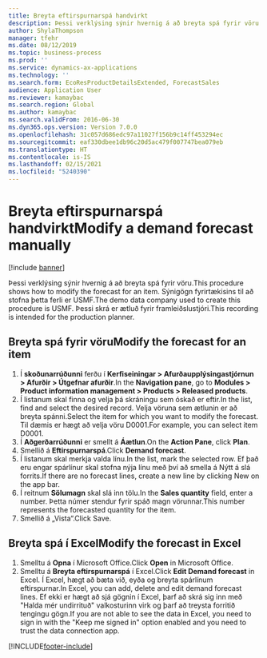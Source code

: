 ```yaml
---
title: Breyta eftirspurnarspá handvirkt
description: Þessi verklýsing sýnir hvernig á að breyta spá fyrir vöru.
author: ShylaThompson
manager: tfehr
ms.date: 08/12/2019
ms.topic: business-process
ms.prod: ''
ms.service: dynamics-ax-applications
ms.technology: ''
ms.search.form: EcoResProductDetailsExtended, ForecastSales
audience: Application User
ms.reviewer: kamaybac
ms.search.region: Global
ms.author: kamaybac
ms.search.validFrom: 2016-06-30
ms.dyn365.ops.version: Version 7.0.0
ms.openlocfilehash: 31c057d686edc97a11027f156b9c14ff453294ec
ms.sourcegitcommit: eaf330dbee1db96c20d5ac479f007747bea079eb
ms.translationtype: HT
ms.contentlocale: is-IS
ms.lasthandoff: 02/15/2021
ms.locfileid: "5240390"
---
```

# <a name="modify-a-demand-forecast-manually"></a><span data-ttu-id="0aeeb-103">Breyta eftirspurnarspá handvirkt</span><span class="sxs-lookup"><span data-stu-id="0aeeb-103">Modify a demand forecast manually</span></span>

[!include [banner](../../includes/banner.md)]

<span data-ttu-id="0aeeb-104">Þessi verklýsing sýnir hvernig á að breyta spá fyrir vöru.</span><span class="sxs-lookup"><span data-stu-id="0aeeb-104">This procedure shows how to modify the forecast for an item.</span></span> <span data-ttu-id="0aeeb-105">Sýnigögn fyrirtækisins til að stofna þetta ferli er USMF.</span><span class="sxs-lookup"><span data-stu-id="0aeeb-105">The demo data company used to create this procedure is USMF.</span></span> <span data-ttu-id="0aeeb-106">Þessi skrá er ætluð fyrir framleiðslustjóri.</span><span class="sxs-lookup"><span data-stu-id="0aeeb-106">This recording is intended for the production planner.</span></span> 


## <a name="modify-the-forecast-for-an-item"></a><span data-ttu-id="0aeeb-107">Breyta spá fyrir vöru</span><span class="sxs-lookup"><span data-stu-id="0aeeb-107">Modify the forecast for an item</span></span>
1. <span data-ttu-id="0aeeb-108">Í **skoðunarrúðunni** ferðu í **Kerfiseiningar > Afurðaupplýsingastjórnun > Afurðir > Útgefnar afurðir**.</span><span class="sxs-lookup"><span data-stu-id="0aeeb-108">In the **Navigation pane**, go to **Modules > Product information management > Products > Released products**.</span></span>
2. <span data-ttu-id="0aeeb-109">Í listanum skal finna og velja þá skráningu sem óskað er eftir.</span><span class="sxs-lookup"><span data-stu-id="0aeeb-109">In the list, find and select the desired record.</span></span> <span data-ttu-id="0aeeb-110">Velja vöruna sem ætlunin er að breyta spánni.</span><span class="sxs-lookup"><span data-stu-id="0aeeb-110">Select the item for which you want to modify the forecast.</span></span> <span data-ttu-id="0aeeb-111">Til dæmis er hægt að velja vöru D0001.</span><span class="sxs-lookup"><span data-stu-id="0aeeb-111">For example, you can select item D0001.</span></span>  
3. <span data-ttu-id="0aeeb-112">Í **Aðgerðarrúðunni** er smellt á **Áætlun**.</span><span class="sxs-lookup"><span data-stu-id="0aeeb-112">On the **Action Pane**, click **Plan**.</span></span>
4. <span data-ttu-id="0aeeb-113">Smellið á **Eftirspurnarspá**.</span><span class="sxs-lookup"><span data-stu-id="0aeeb-113">Click **Demand forecast**.</span></span>
5. <span data-ttu-id="0aeeb-114">Í listanum skal merkja valda línu.</span><span class="sxs-lookup"><span data-stu-id="0aeeb-114">In the list, mark the selected row.</span></span> <span data-ttu-id="0aeeb-115">Ef það eru engar spárlínur skal stofna nýja línu með því að smella á Nýtt á slá forrits.</span><span class="sxs-lookup"><span data-stu-id="0aeeb-115">If there are no forecast lines, create a new line by clicking New on the app bar.</span></span>  
6. <span data-ttu-id="0aeeb-116">Í reitnum **Sölumagn** skal slá inn tölu.</span><span class="sxs-lookup"><span data-stu-id="0aeeb-116">In the **Sales quantity** field, enter a number.</span></span> <span data-ttu-id="0aeeb-117">Þetta númer stendur fyrir spáð magn vörunnar.</span><span class="sxs-lookup"><span data-stu-id="0aeeb-117">This number represents the forecasted quantity for the item.</span></span>  
7. <span data-ttu-id="0aeeb-118">Smellið á „Vista“.</span><span class="sxs-lookup"><span data-stu-id="0aeeb-118">Click Save.</span></span>

## <a name="modify-the-forecast-in-excel"></a><span data-ttu-id="0aeeb-119">Breyta spá í Excel</span><span class="sxs-lookup"><span data-stu-id="0aeeb-119">Modify the forecast in Excel</span></span>
1. <span data-ttu-id="0aeeb-120">Smelltu á **Opna** í Microsoft Office.</span><span class="sxs-lookup"><span data-stu-id="0aeeb-120">Click **Open** in Microsoft Office.</span></span>
2. <span data-ttu-id="0aeeb-121">Smelltu á **Breyta eftirspurnarspá** í Excel.</span><span class="sxs-lookup"><span data-stu-id="0aeeb-121">Click **Edit Demand forecast** in Excel.</span></span> <span data-ttu-id="0aeeb-122">Í Excel, hægt að bæta við, eyða og breyta spárlínum eftirspurnar.</span><span class="sxs-lookup"><span data-stu-id="0aeeb-122">In Excel, you can add, delete and edit demand forecast lines.</span></span> <span data-ttu-id="0aeeb-123">Ef ekki er hægt að sjá gögnin í Excel, þarf að skrá sig inn með "Halda mér undirrituð" valkosturinn virk og þarf að treysta forritið tengingu gögn.</span><span class="sxs-lookup"><span data-stu-id="0aeeb-123">If you are not able to see the data in Excel, you need to sign in with the "Keep me signed in" option enabled and you need to trust the data connection app.</span></span>  



[!INCLUDE[footer-include](../../../includes/footer-banner.md)]